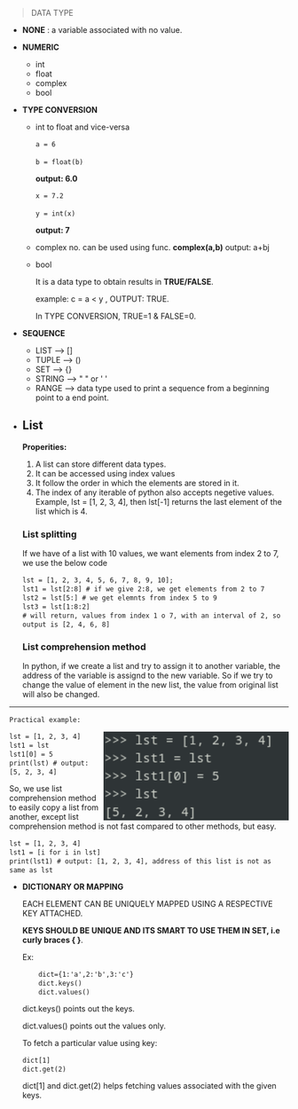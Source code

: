 >DATA TYPE
* **NONE** : a variable associated with no value.
* **NUMERIC**
    * int
    * float
    * complex
    * bool
* **TYPE CONVERSION**
    * int to float and vice-versa
    
        ```
        a = 6

        b = float(b)
        ```

        **output: 6.0**

        ```
        x = 7.2
        
        y = int(x)
        ```

        **output: 7**
    * complex no. can be used using func. **complex(a,b)** 
        output: a+bj
    * bool

        It is a data type to obtain results in **TRUE/FALSE**.
        
        example: c = a < y , OUTPUT: TRUE.

        In TYPE CONVERSION, TRUE=1 & FALSE=0.


* **SEQUENCE**
    * LIST --> []
    * TUPLE --> ()
    * SET --> {}
    * STRING --> " " or ' '
    * RANGE --> data type used to print a sequence from a   beginning point to a end point.

* ## List

    **Properities:** 
    1. A list can store different data types.
    2. It can be accessed using index values
    3. It follow the order in which the elements are stored in it.
    4. The index of any iterable of python also accepts negetive values. Example, lst = [1, 2, 3, 4], then lst[-1] returns the last element of the list which is 4.

    ### List splitting

    If we have of a list with 10 values, we want elements from index 2 to 7, we use the below code

    ```
    lst = [1, 2, 3, 4, 5, 6, 7, 8, 9, 10];
    lst1 = lst[2:8] # if we give 2:8, we get elements from 2 to 7
    lst2 = lst[5:] # we get elemnts from index 5 to 9
    lst3 = lst[1:8:2] 
    # will return, values from index 1 o 7, with an interval of 2, so output is [2, 4, 6, 8]
    ```

    ### **List comprehension method**

    In python, if we create a list and try to assign it to another variable, the address of the variable is assignd to the new variable. So if we try to change the value of element in the new list, the value from original list will also be changed.
___
    Practical example:
<img align='right' src='imgs/ListComprehensionMethod.png' height=160>

```
lst = [1, 2, 3, 4]
lst1 = lst
lst1[0] = 5
print(lst) # output: [5, 2, 3, 4]
```
So, we use list comprehension method to easily copy a list from another, except list comprehension method is not fast compared to other methods, but easy.
```
lst = [1, 2, 3, 4]
lst1 = [i for i in lst]
print(lst1) # output: [1, 2, 3, 4], address of this list is not as same as lst
```


* **DICTIONARY OR MAPPING**
    
    EACH ELEMENT CAN BE UNIQUELY MAPPED USING A RESPECTIVE KEY ATTACHED.
    
    **KEYS SHOULD BE UNIQUE AND ITS SMART TO USE THEM IN SET, i.e curly braces { }**.
    
    Ex:

    ``` 
        dict={1:'a',2:'b',3:'c'}
        dict.keys()
        dict.values()
    ```
    dict.keys() points out the keys.
    
    dict.values() points out the values only.

    To fetch a particular value using key:

    ```
    dict[1]
    dict.get(2)
    ```
    dict[1] and dict.get(2) helps fetching values associated with the given keys.
